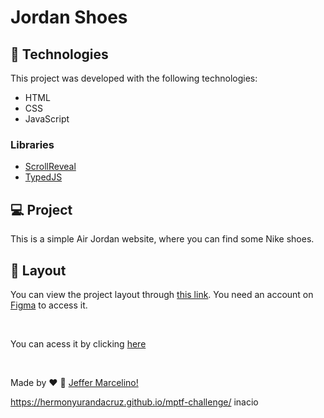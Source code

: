 # Jordan Shoes

## 🚀 Technologies

This project was developed with the following technologies:
- HTML
- CSS
- JavaScript

### Libraries
- [ScrollReveal](https://scrollrevealjs.org)
- [TypedJS](https://mattboldt.com/demos/typed-js/)


## 💻 Project

This is a simple Air Jordan website, where you can find some Nike shoes.

## 🔖 Layout

You can view the project layout through [this link](https://www.figma.com/file/Yb9IBH56g7T1hdIyZ3BMNO/Desafios---Codel%C3%A2ndia?node-id=1883%3A2). You need an account on [Figma](https://figma.com) to access it.

<br>

You can acess it by clicking [here](https://jeffermarcelino.github.io/codelandia-challenges/challenge2/)

<br>

Made by ♥ :wave: [Jeffer Marcelino!](https://github.com/JefferMarcelino/)


https://hermonyurandacruz.github.io/mptf-challenge/ inacio
